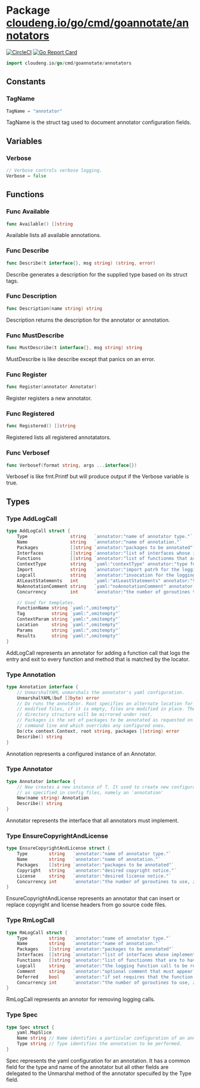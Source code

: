 # Package [cloudeng.io/go/cmd/goannotate/annotators](https://pkg.go.dev/cloudeng.io/go/cmd/goannotate/annotators?tab=doc)
[![CircleCI](https://circleci.com/gh/cloudengio/go.gotools.svg?style=svg)](https://circleci.com/gh/cloudengio/go.gotools) [![Go Report Card](https://goreportcard.com/badge/cloudeng.io/go/cmd/goannotate/annotators)](https://goreportcard.com/report/cloudeng.io/go/cmd/goannotate/annotators)

```go
import cloudeng.io/go/cmd/goannotate/annotators
```


## Constants

### TagName
```go
TagName = "annotator"

```
TagName is the struct tag used to document annotator configuration fields.



## Variables
### Verbose
```go
// Verbose controls verbose logging.
Verbose = false

```



## Functions
### Func Available
```go
func Available() []string
```
Available lists all available annotations.

### Func Describe
```go
func Describe(t interface{}, msg string) (string, error)
```
Describe generates a description for the supplied type based on its struct
tags.

### Func Description
```go
func Description(name string) string
```
Description returns the description for the annotator or annotation.

### Func MustDescribe
```go
func MustDescribe(t interface{}, msg string) string
```
MustDescribe is like describe except that panics on an error.

### Func Register
```go
func Register(annotator Annotator)
```
Register registers a new annotator.

### Func Registered
```go
func Registered() []string
```
Registered lists all registered annotatators.

### Func Verbosef
```go
func Verbosef(format string, args ...interface{})
```
Verbosef is like fmt.Printf but will produce output if the Verbose variable
is true.



## Types
### Type AddLogCall
```go
type AddLogCall struct {
	Type                string   `annotator:"name of annotator type."`
	Name                string   `annotator:"name of annotation."`
	Packages            []string `annotator:"packages to be annotated"`
	Interfaces          []string `annotator:"list of interfaces whose implementations are to have logging calls added to them."`
	Functions           []string `annotator:"list of functionms that are to have function calls added to them."`
	ContextType         string   `yaml:"contextType" annotator:"type for the context parameter and result."`
	Import              string   `annotator:"import patrh for the logging function."`
	Logcall             string   `annotator:"invocation for the logging function."`
	AtLeastStatements   int      `yaml:"atLeastStatements" annotator:"the number of statements that must be present in a function in order for it to be annotated."`
	NoAnnotationComment string   `yaml:"noAnnotationComment" annotator:"do not annotate functions that contain this comment"`
	Concurrency         int      `annotator:"the number of goroutines to use, zero for a sensible default."`

	// Used for templates.
	FunctionName string `yaml:",omitempty"`
	Tag          string `yaml:",omitempty"`
	ContextParam string `yaml:",omitempty"`
	Location     string `yaml:",omitempty"`
	Params       string `yaml:",omitempty"`
	Results      string `yaml:",omitempty"`
}
```
AddLogCall represents an annotator for adding a function call that logs the
entry and exit to every function and method that is matched by the locator.

### Type Annotation
```go
type Annotation interface {
	// UnmarshalYAML unmarshals the annotator's yaml configuration.
	UnmarshalYAML(buf []byte) error
	// Do runs the annotator. Root specifies an alternate location for the
	// modified files, if it is empty, files are modified in place. The original
	// directory structure will be mirrored under root.
	// Packages is the set of packages to be annotated as requested on the
	// command line and which overrides any configured ones.
	Do(ctx context.Context, root string, packages []string) error
	Describe() string
}
```
Annotation represents a configured instance of an Annotator.

### Type Annotator
```go
type Annotator interface {
	// New creates a new instance of T. It used to create new configurations
	// as specified in config files, namely an 'annotation'
	New(name string) Annotation
	Describe() string
}
```
Annotator represents the interface that all annotators must implement.

### Type EnsureCopyrightAndLicense
```go
type EnsureCopyrightAndLicense struct {
	Type        string   `annotator:"name of annotator type."`
	Name        string   `annotator:"name of annotation."`
	Packages    []string `annotator:"packages to be annotated"`
	Copyright   string   `annotator:"desired copyright notice."`
	License     string   `annotator:"desired license notice."`
	Concurrency int      `annotator:"the number of goroutines to use, zero for a sensible default."`
}
```
EnsureCopyrightAndLicense represents an annotator that can insert or replace
copyright and license headers from go source code files.

### Type RmLogCall
```go
type RmLogCall struct {
	Type        string   `annotator:"name of annotator type."`
	Name        string   `annotator:"name of annotation."`
	Packages    []string `annotator:"packages to be annotated"`
	Interfaces  []string `annotator:"list of interfaces whose implementations are to have logging function calls removed from."`
	Functions   []string `annotator:"list of functionms that are to have function calls removed from."`
	Logcall     string   `annotator:"the logging function call to be removed"`
	Comment     string   `annotator:"optional comment that must appear in the comments associated with the function call if it is to be removed."`
	Deferred    bool     `annotator:"if set requires that the function to be removed must be defered."`
	Concurrency int      `annotator:"the number of goroutines to use, zero for a sensible default."`
}
```
RmLogCall represents an annotor for removing logging calls.

### Type Spec
```go
type Spec struct {
	yaml.MapSlice
	Name string // Name identifies a particular configuration of an annotator type.
	Type string // Type identifies the annotation to be performed.
}
```
Spec represents the yaml configuration for an annotation. It has a common
field for the type and name of the annotator but all other fields are
delegated to the Unmarshal method of the annotator specuifed by the Type
field.



